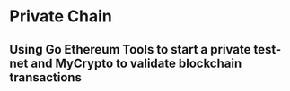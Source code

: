 # Private Chain
## Using Go Ethereum Tools to start a private test-net and MyCrypto to validate blockchain transactions
